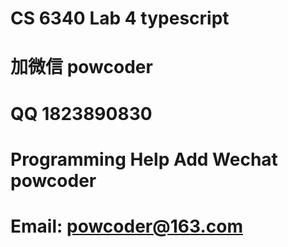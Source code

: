 # CS 6340 Lab 4 typescript
# 加微信 powcoder

# QQ 1823890830

# Programming Help Add Wechat powcoder

# Email: powcoder@163.com


